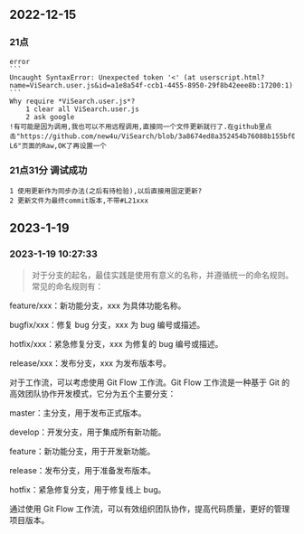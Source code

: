 ## 2022-12-15 
### 21点
    error 
    ```
    Uncaught SyntaxError: Unexpected token '<' (at userscript.html?name=ViSearch.user.js&id=a1e8a54f-ccb1-4455-8950-29f8b42eee8b:17200:1)
    ```
    Why require *ViSearch.user.js*?
        1 clear all ViSearch.user.js
        2 ask google
    !有可能是因为调用,我也可以不用远程调用,直接同一个文件更新就行了.在github里点击"https://github.com/new4u/ViSearch/blob/3a8674ed8a352454b76088b155bf03eb2fa8cbeb/Debug/ViSearchDebug.user.js#L1-L6"页面的Raw,OK了再设置一个
    
### 21点31分 调试成功
    1 使用更新作为同步办法(之后有待检验),以后直接用固定更新?
    2 更新文件为最终commit版本,不带#L21xxx
## 2023-1-19
### 2023-1-19 10:27:33
> 对于分支的起名，最佳实践是使用有意义的名称，并遵循统一的命名规则。常见的命名规则有：

feature/xxx：新功能分支，xxx 为具体功能名称。

bugfix/xxx：修复 bug 分支，xxx 为 bug 编号或描述。

hotfix/xxx：紧急修复分支，xxx 为修复的 bug 编号或描述。

release/xxx：发布分支，xxx 为发布版本号。

对于工作流，可以考虑使用 Git Flow 工作流。Git Flow 工作流是一种基于 Git 的高效团队协作开发模式，它分为五个主要分支：

master：主分支，用于发布正式版本。

develop：开发分支，用于集成所有新功能。

feature：新功能分支，用于开发新功能。

release：发布分支，用于准备发布版本。

hotfix：紧急修复分支，用于修复线上 bug。

通过使用 Git Flow 工作流，可以有效组织团队协作，提高代码质量，更好的管理项目版本。

